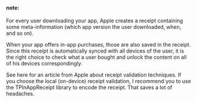 #### note:
For every user downloading your app, Apple creates a receipt containing some meta-information (which app version the user downloaded, when, and so on).

When your app offers in-app purchases, those are also saved in the receipt. Since this receipt is automatically synced with all devices of the user, it is the right choice to check what a user bought and unlock the content on all of his devices correspondingly.

See here for an article from Apple about receipt validation techniques. If you choose the local (on-device) receipt validation, I recommend you to use the TPInAppReceipt library to encode the receipt. That saves a lot of headaches.
